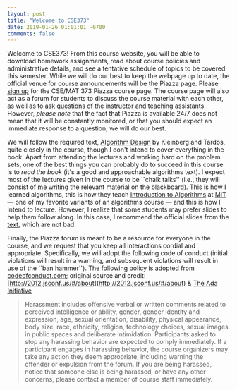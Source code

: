 ```yaml
---
layout: post
title: "Welcome to CSE373"
date: 2019-01-26 01:01:01 -0700
comments: false
---
```


Welcome to CSE373! From this course website, you will be able to download homework assignments, read about course policies and administrative details, and see a tentative schedule of topics to be covered this semester. While we will do our best to keep the webpage up to date, the official venue for course announcements will be the Piazza page. Please [sign up](https://www.piazza.com/stonybrook/spring2019/csemat373) for the CSE/MAT 373 Piazza course page.  The course page will also act as a forum for students to discuss the course material with each other, as well as to ask questions of the instructor and teaching assistants.  However, _please note_ that the fact that Piazza is available 24/7 does not mean that it will be constantly monitored, or that you should expect an immediate response to a question; we will do our best.

We will follow the required text, [Algorithm Design](https://www.amazon.com/Algorithm-Design-Kleinberg-published-Addison-Wesley/dp/B00E31S1LW/ref=sr_1_10?s=books&ie=UTF8&qid=1516546594&sr=1-10&keywords=Algorithm+Design) by Kleinberg and Tardos, quite closely in the course, though I don't intend to cover everything in the book. Apart from attending the lectures and working hard on the problem sets, one of the best things you can probably do to succeed in this course is to _read the book_ (it's a good and approachable algorithms text). I expect most of the lectures given in the course to be ``chalk talks'' (i.e., they will consist of me writing the relevant material on the blackboard). This is how I learned algorithms, this is how they teach [Introduction to Algorithms](http://courses.csail.mit.edu/6.006/fall11/notes.shtml) at [MIT](www.mit.edi) &mdash; one of my favorite variants of an algorithms course &mdash; and this is how I intend to lecture. However, I realize that some students may prefer slides to help them follow along. In this case, I recommend the official slides from the [text](http://www.cs.princeton.edu/~wayne/kleinberg-tardos/), which are not bad.

Finally, the Piazza forum is meant to be a resource for everyone in the course, and we request that you keep all interactions cordial and appropriate. Specifically, we will adopt the following code of conduct (initial violations will result in a warning, and subsequent violations will result in use of the ``ban hammer''). The following policy is adopted from [codeofconduct.com](http://confcodeofconduct.com/); original source and credit: [http://2012.jsconf.us/#/about](http://2012.jsconf.us/#/about) & [The Ada Initiative](http://geekfeminism.wikia.com/wiki/Conference_anti-harassment/Policy)

> Harassment includes offensive verbal or written comments related to perceived intelligence or ability, gender, gender identity and expression, age, sexual orientation, disability, physical appearance, body size, race, ethnicity, religion, technology choices, sexual images in public spaces and deliberate intimidation.
> Participants asked to stop any harassing behavior are expected to comply immediately.
> If a participant engages in harassing behavior, the course organizers may take any action they deem appropriate, including warning the offender or expulsion from the forum.
> If you are being harassed, notice that someone else is being harassed, or have any other concerns, please contact a member of course staff immediately. 
